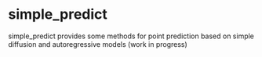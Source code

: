 # simple_predict
simple_predict provides some methods for point prediction based on simple diffusion and autoregressive models (work in progress)
